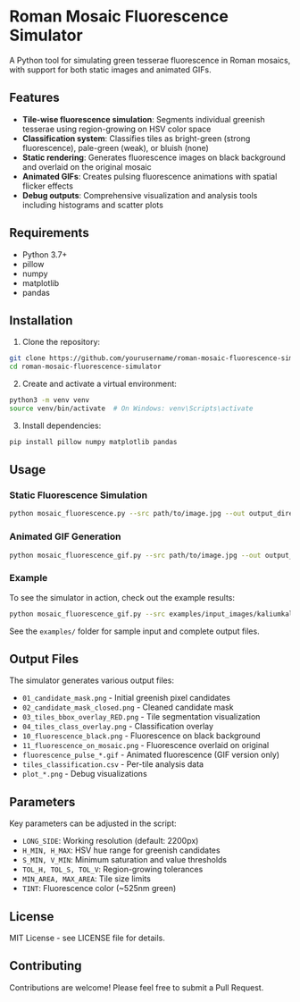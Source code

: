 # Roman Mosaic Fluorescence Simulator

A Python tool for simulating green tesserae fluorescence in Roman mosaics, with support for both static images and animated GIFs.

## Features

- **Tile-wise fluorescence simulation**: Segments individual greenish tesserae using region-growing on HSV color space
- **Classification system**: Classifies tiles as bright-green (strong fluorescence), pale-green (weak), or bluish (none)
- **Static rendering**: Generates fluorescence images on black background and overlaid on the original mosaic
- **Animated GIFs**: Creates pulsing fluorescence animations with spatial flicker effects
- **Debug outputs**: Comprehensive visualization and analysis tools including histograms and scatter plots

## Requirements

- Python 3.7+
- pillow
- numpy
- matplotlib
- pandas

## Installation

1. Clone the repository:
```bash
git clone https://github.com/yourusername/roman-mosaic-fluorescence-simulator.git
cd roman-mosaic-fluorescence-simulator
```

2. Create and activate a virtual environment:
```bash
python3 -m venv venv
source venv/bin/activate  # On Windows: venv\Scripts\activate
```

3. Install dependencies:
```bash
pip install pillow numpy matplotlib pandas
```

## Usage

### Static Fluorescence Simulation

```bash
python mosaic_fluorescence.py --src path/to/image.jpg --out output_directory
```

### Animated GIF Generation

```bash
python mosaic_fluorescence_gif.py --src path/to/image.jpg --out output_directory
```

### Example

To see the simulator in action, check out the example results:
```bash
python mosaic_fluorescence_gif.py --src examples/input_images/kaliumkalziumglas01w.jpg --out my_results
```

See the `examples/` folder for sample input and complete output files.

## Output Files

The simulator generates various output files:

- `01_candidate_mask.png` - Initial greenish pixel candidates
- `02_candidate_mask_closed.png` - Cleaned candidate mask
- `03_tiles_bbox_overlay_RED.png` - Tile segmentation visualization
- `04_tiles_class_overlay.png` - Classification overlay
- `10_fluorescence_black.png` - Fluorescence on black background
- `11_fluorescence_on_mosaic.png` - Fluorescence overlaid on original
- `fluorescence_pulse_*.gif` - Animated fluorescence (GIF version only)
- `tiles_classification.csv` - Per-tile analysis data
- `plot_*.png` - Debug visualizations

## Parameters

Key parameters can be adjusted in the script:

- `LONG_SIDE`: Working resolution (default: 2200px)
- `H_MIN, H_MAX`: HSV hue range for greenish candidates
- `S_MIN, V_MIN`: Minimum saturation and value thresholds
- `TOL_H, TOL_S, TOL_V`: Region-growing tolerances
- `MIN_AREA, MAX_AREA`: Tile size limits
- `TINT`: Fluorescence color (~525nm green)

## License

MIT License - see LICENSE file for details.

## Contributing

Contributions are welcome! Please feel free to submit a Pull Request.
